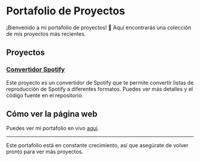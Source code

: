 # Portafolio de Proyectos

¡Bienvenido a mi portafolio de proyectos! 🎉 Aquí encontrarás una colección de mis proyectos más recientes. 

## Proyectos

### [Convertidor Spotify](https://github.com/MikeTrollYT/Trollify-ConvertidorDeSpotify)
Este proyecto es un convertidor de Spotify que te permite convertir listas de reproducción de Spotify a diferentes formatos. Puedes ver más detalles y el código fuente en el repositorio.

## Cómo ver la página web
Puedes ver mi portafolio en vivo [aquí](https://miketrollyt.github.io).

---

Este portafolio está en constante crecimiento, así que asegúrate de volver pronto para ver más proyectos.
